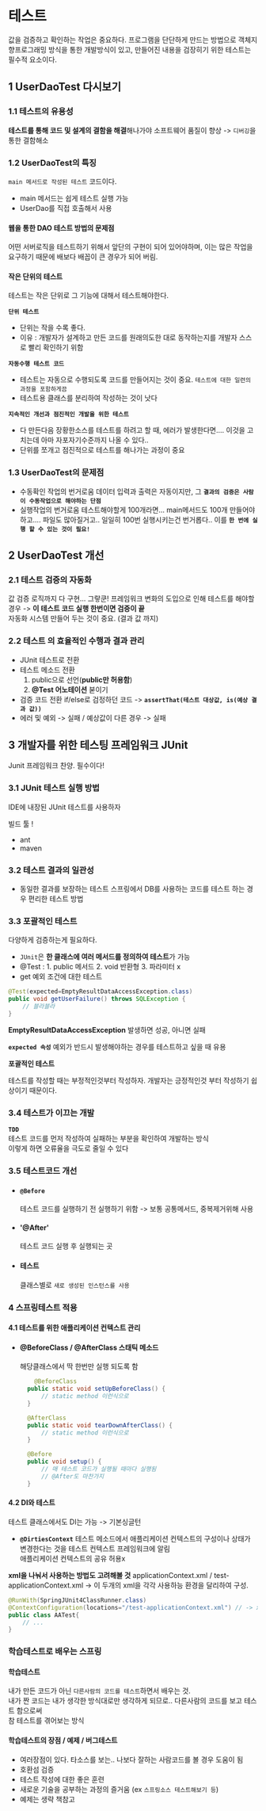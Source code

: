 # 테스트
값을 검증하고 확인하는 작업은 중요하다. 프로그램을 단단하게 만드는 방법으로 객체지향프로그래밍 방식을 통한 개발방식이 있고, 만들어진 내용을 검장히기 위한 테스트는 필수적 요소이다.

## 1 UserDaoTest 다시보기
### 1.1 테스트의 유용성
**테스트를 통해 코드 및 설계의 결함을 해결**해나가야 소프트웨어 품질이 향상 -> `디버깅`을 통한 결함해소  

### 1.2 UserDaoTest의 특징 
`main 메서드로 작성된 테스트` 코드이다.  
- main 메서드는 쉽게 테스트 실행 가능
- UserDao를 직접 호출해서 사용

#### 웹을 통한 DAO 테스트 방법의 문제점
어떤 서버로직을 테스트하기 위해서 앞단의 구현이 되어 있어야하며, 이는 많은 작업을 요구하기 때문에 배보다 배꼽이 큰 경우가 되어 버림.  

#### 작은 단위의 테스트
테스트는 작은 단위로 그 기능에 대해서 테스트해야한다.  

**`단위 테스트`**
- 단위는 작을 수록 좋다.
- 이유 : 개발자가 설계하고 만든 코드를 원래의도한 대로 동작하는지를 개발자 스스로 빨리 확인하기 위함  

**`자동수행 테스트 코드`**
- 테스트는 자동으로 수행되도록 코드를 만들어지는 것이 중요. `테스트에 대한 일련의 과정을 포함하게끔`
- 테스트용 클래스를 분리하여 작성하는 것이 낫다

**`지속적인 개선과 점진적인 개발을 위한 테스트`**
- 다 만든다음 장황한소스를 테스트를 하려고 할 때, 에러가 발생한다면.... 이것을 고치는데 아마 자포자기수준까지 나올 수 있다..
- 단위를 쪼개고 점진적으로 테스트를 해나가는 과정이 중요

### 1.3 UserDaoTest의 문제점
- 수동확인 작업의 번거로움
  데이터 입력과 출력은 자동이지만, 그 **`결과의 검증은 사람이 수동작업으로 해야하는 단점`**
- 실행작업의 번거로움
  테스트해야할게 100개라면... main메서드도 100개 만들어야하고.... 파일도 많아질거고.. 일일히 100번 실행시키는건 번거롭다.. 이를 **`한 번에 실행 할 수 있는 것이 필요!`**

## 2 UserDaoTest 개선

### 2.1 테스트 검증의 자동화
값 검증 로직까지 다 구현... 그랗쿤!
프레임워크 변화의 도입으로 인해 테스트를 해야할 경우 -> **이 테스트 코드 실행 한번이면 검증이 끝**  
자동화 시스템 만들어 두는 것이 중요. (결과 값 까지)  

### 2.2 테스트 의 효율적인 수행과 결과 관리

- JUnit 테스트로 전환
- 테스트 메소드 전환
  1. public으로 선언(**public만 허용함**)
  2. **@Test 어노테이션** 붇이기
- 검증 코드 전환
  if/else로 검정하던 코드 -> **`assertThat(테스트 대상값, is(예상 결과 값))`**
- 에러 및 예외 -> 실패 / 예상값이 다른 경우 -> 실패

## 3 개발자를 위한 테스팅 프레임워크 JUnit
Junit 프레임워크 찬양. 필수이다!  

### 3.1 JUnit 테스트 실행 방법
IDE에 내장된 JUnit 테스트를 사용하자  

빌드 툴 !
- ant
- maven

### 3.2 테스트 결과의 일관성

- 동일한 결과를 보장하는 테스트
  스프링에서 DB를 사용하는 코드를 테스트 하는 경우 편리한 테스트 방법

### 3.3 포괄적인 테스트
다양하게 검증하는게 필요하다.  

- `JUnit`은 **한 클래스에 여러 메서드를 정의하여 테스트**가 가능
- @Test : 1. public 메서드 2. void 반환형 3. 파라미터 x
- get 예외 조건에 대한 테스트

```java
@Test(expected=EmptyResultDataAccessException.class)
public void getUserFailure() throws SQLException {
    // 블라블라
}
```
**EmptyResultDataAccessException** 발생하면 성공, 아니면 실패  

**`expected 속성`**
예외가 반드시 발생해야하는 경우를 테스트하고 싶을 때 유용

**포괄적인 테스트**  

테스트를 작성할 때는 부정적인것부터 작성하자. 개발자는 긍정적인것 부터 작성하기 쉽상이기 때문이다.  

### 3.4 테스트가 이끄는 개발
**`TDD`**  
테스트 코드를 먼저 작성하여 실패하는 부분을 확인하여 개발하는 방식  
이렇게 하면 오류율을 극도로 줄일 수 있다  

### 3.5 테스트코드 개선

- #### `@Before` 
  테스트 코드를 실행하기 전 실행하기 위함 -> 보통 공통메서드, 중복제거위해 사용

- #### '@After'
  테스트 코드 실행 후 실행되는 곳

- #### 테스트 
  클래스별로 `새로 생성된 인스턴스를 사용`

### 4 스프링테스트 적용


#### 4.1 테스트를 위한 애플리케이션 컨텍스트 관리

- #### @BeforeClass / @AfterClass 스태틱 메소드
  해당클래스에서 딱 한번만 실행 되도록 함

  ```java
      @BeforeClass
    public static void setUpBeforeClass() {
        // static method 이런식으로 
    }

    @AfterClass
    public static void tearDownAfterClass() {
        // static method 이런식으로
    }

    @Before
    public void setup() {
        // 매 테스트 코드가 실행될 때마다 실행됨 
        // @After도 마찬가지
    }
  ```

#### 4.2 DI와 테스트
테스트 클래스에서도 DI는 가능 -> 기본싱글턴
- **`@DirtiesContext`**
  테스트 메소드에서 애플리케이션 컨텍스트의 구성이나 상태가 변경한다는 것을 테스트 컨텍스트 프레임워크에 알림  
  애플리케이션 컨텍스트의 공유 허용x

**xml을 나눠서 사용하는 방법도 고려해볼 것**
applicationContext.xml / test-applicationContext.xml
-> 이 두개의 xml을 각각 사용하능 환경을 달리하여 구성.

```java
@RunWith(SpringJUnit4ClassRunner.class)
@ContextConfiguration(locations="/test-applicationContext.xml") // -> xml 설정을 바꾸면 설정 정보가 변경됨
public class AATest{
    // ...
}
```

### 학습테스트로 배우는 스프링

#### 학습테스트
내가 만든 코드가 아닌 `다른사람의 코드를 테스트`하면서 배우는 것.  
내가 짠 코드는 내가 생각한 방식대로만 생각하게 되므로.. 다른사람의 코드를 보고 테스트 함으로써  
참 테스트를 겪어보는 방식


#### 학습테스트의 장점 / 예제 / 버그테스트
- 여러장점이 있다. 타소스를 보는.. 나보다 잘하는 사람코드를 볼 경우 도움이 됨
- 호환섬 검증
- 테스트 작성에 대한 좋은 훈련
- 새로운 기술을 공부하는 과정의 즐거움 (ex `스프링소스 테스트해보기 등`)
- 예제는 생략 책참고